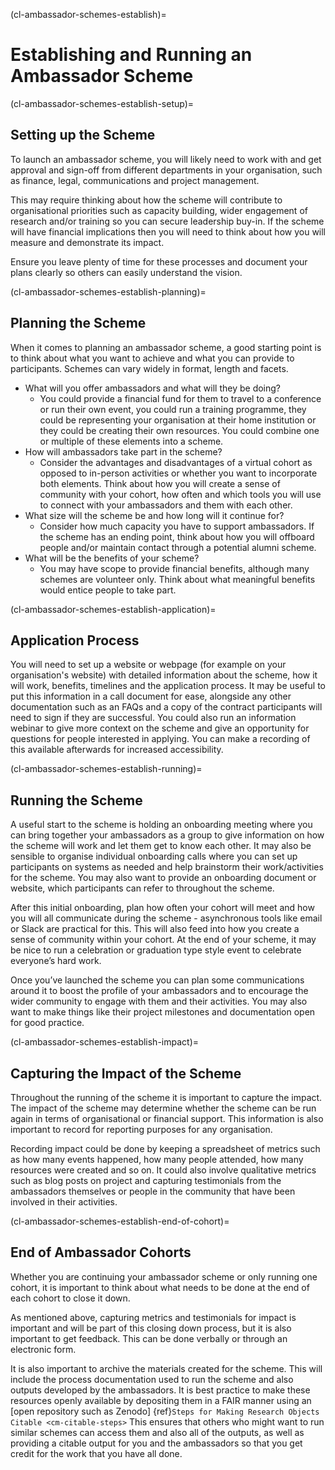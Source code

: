 (cl-ambassador-schemes-establish)=
# Establishing and Running an Ambassador Scheme 

(cl-ambassador-schemes-establish-setup)=

## Setting up the Scheme

To launch an ambassador scheme, you will likely need to work with and get approval and sign-off from different departments in your organisation, such as finance, legal, communications and project management.

This may require thinking about how the scheme will contribute to organisational priorities such as capacity building, wider engagement of research and/or training so you can secure leadership buy-in. 
If the scheme will have financial implications then you will need to think about how you will measure and demonstrate its impact. 

Ensure you leave plenty of time for these processes and document your plans clearly so others can easily understand the vision.

(cl-ambassador-schemes-establish-planning)=

## Planning the Scheme

When it comes to planning an ambassador scheme, a good starting point is to think about what you want to achieve and what you can provide to participants. 
Schemes can vary widely in format, length and facets.

* What will you offer ambassadors and what will they be doing?
    * You could provide a financial fund for them to travel to a conference or run their own event, you could run a training programme, they could be representing your organisation at their home institution or they could be creating their own resources.
      You could combine one or multiple of these elements into a scheme.
* How will ambassadors take part in the scheme? 
    * Consider the advantages and disadvantages of a virtual cohort as opposed to in-person activities or whether you want to incorporate both elements.
      Think about how you will create a sense of community with your cohort, how often and which tools you will use to connect with your ambassadors and them with each other. 
* What size will the scheme be and how long will it continue for? 
    * Consider how much capacity you have to support ambassadors.
      If the scheme has an ending point, think about how you will offboard people and/or maintain contact through a potential alumni scheme. 
* What will be the benefits of your scheme? 
    * You may have scope to provide financial benefits, although many schemes are volunteer only.
      Think about what meaningful benefits would entice people to take part.

(cl-ambassador-schemes-establish-application)=

## Application Process

You will need to set up a website or webpage (for example on your organisation's website) with detailed information about the scheme, how it will work, benefits, timelines and the application process. 
It may be useful to put this information in a call document for ease, alongside any other documentation such as an FAQs and a copy of the contract participants will need to sign if they are successful.
You could also run an information webinar to give more context on the scheme and give an opportunity for questions for people interested in applying. 
You can make a recording of this available afterwards for increased accessibility. 

(cl-ambassador-schemes-establish-running)=

## Running the Scheme

A useful start to the scheme is holding an onboarding meeting where you can bring together your ambassadors as a group to give information on how the scheme will work and let them get to know each other. 
It may also be sensible to organise individual onboarding calls where you can set up participants on systems as needed and help brainstorm their work/activities for the scheme. 
You may also want to provide an onboarding document or website, which participants can refer to throughout the scheme. 

After this initial onboarding, plan how often your cohort will meet and how you will all communicate during the scheme - asynchronous tools like email or Slack are practical for this. 
This will also feed into how you create a sense of community within your cohort. 
At the end of your scheme, it may be nice to run a celebration or graduation type style event to celebrate everyone’s hard work.

Once you’ve launched the scheme you can plan some communications around it to boost the profile of your ambassadors and to encourage the wider community to engage with them and their activities. 
You may also want to make things like their project milestones and documentation open for good practice. 

(cl-ambassador-schemes-establish-impact)=

## Capturing the Impact of the Scheme

Throughout the running of the scheme it is important to capture the impact. 
The impact of the scheme may determine whether the scheme can be run again in terms of organisational or financial support. 
This information is also important to record for reporting purposes for any organisation. 

Recording impact could be done by keeping a spreadsheet of metrics such as how many events happened, how many people attended, how many resources were created and so on. 
It could also involve qualitative metrics such as blog posts on project and capturing testimonials from the ambassadors themselves or people in the community that have been involved in their activities.

(cl-ambassador-schemes-establish-end-of-cohort)=

## End of Ambassador Cohorts

Whether you are continuing your ambassador scheme or only running one cohort, it is important to think about what needs to be done at the end of each cohort to close it down.

As mentioned above, capturing metrics and testimonials for impact is important and will be part of this closing down process, but it is also important to get feedback. 
This can be done verbally or through an electronic form.

It is also important to archive the materials created for the scheme. 
This will include the process documentation used to run the scheme and also outputs developed by the ambassadors. 
It is best practice to make these resources openly available by depositing them in a FAIR manner using an [open repository such as Zenodo] {ref}`Steps for Making Research Objects Citable <cm-citable-steps>`
This ensures that others who might want to run similar schemes can access them and also all of the outputs, as well as providing a citable output for you and the ambassadors so that you get credit for the work that you have all done.  



